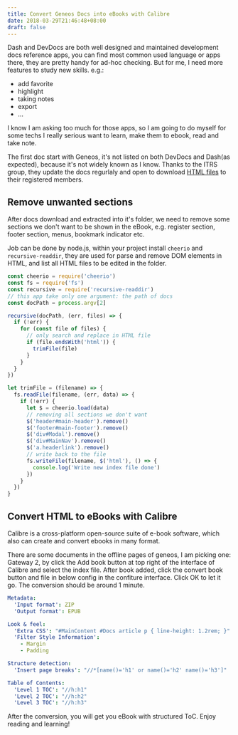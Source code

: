 ```yaml
---
title: Convert Geneos Docs into eBooks with Calibre
date: 2018-03-29T21:46:48+08:00
draft: false
---
```


Dash and DevDocs are both well designed and maintained development docs reference apps, you can find most common used language or apps there, they are pretty handy for ad-hoc checking. But for me, I need more features to study new skills. e.g.:

* add favorite
* highlight
* taking notes
* export
* ...

I know I am asking too much for those apps, so I am going to do myself for some techs I really serious want to learn, make them to ebook, read and take note.

The first doc start with Geneos, it's not listed on both DevDocs and Dash(as expected), because it's not widely known as I know. Thanks to the ITRS group, they update the docs regurlaly and open to download [HTML files](https://resources.itrsgroup.com/downloads/offline-documentation-bundle-geneos) to their registered members.

## Remove unwanted sections

After docs download and extracted into it's folder, we need to remove some sections we don't want to be shown in the eBook, e.g. register section, footer section, menus, bookmark indicator etc.

Job can be done by node.js, within your project install `cheerio` and `recursive-readdir`, they are used for parse and remove DOM elements in HTML, and list all HTML files to be edited in the folder.

```js
const cheerio = require('cheerio')
const fs = require('fs')
const recursive = require('recursive-readdir')
// this app take only one argument: the path of docs
const docPath = process.argv[2]

recursive(docPath, (err, files) => {
  if (!err) {
    for (const file of files) {
      // only search and replace in HTML file
      if (file.endsWith('html')) {
        trimFile(file)
      }
    }
  }
})

let trimFile = (filename) => {
  fs.readFile(filename, (err, data) => {
    if (!err) {
      let $ = cheerio.load(data)
      // removing all sections we don't want
      $('header#main-header').remove()
      $('footer#main-footer').remove()
      $('div#Modal').remove()
      $('div#MainNav').remove()
      $('a.headerlink').remove()
      // write back to the file
      fs.writeFile(filename, $('html'), () => {
        console.log('Write new index file done')
      })
    }
  })
}
```

## Convert HTML to eBooks with Calibre

Calibre is a cross-platform open-source suite of e-book software, which also can create and convert ebooks in many format.

There are some documents in the offline pages of geneos, I am picking one: Gateway 2, by click the Add book button at top right of the interface of Calibre and select the index file. After book added, click the convert book button and file in below config in the confiture interface. Click OK to let it go. The conversion should be around 1 minute.

``` yml
Metadata:
  'Input format': ZIP
  'Output format': EPUB

Look & feel:
  'Extra CSS': "#MainContent #Docs article p { line-height: 1.2rem; }"
  'Filter Style Information':
    - Margin
    - Padding

Structure detection:
  'Insert page breaks': "//*[name()='h1' or name()='h2' name()='h3']"

Table of Contents:
  'Level 1 TOC': "//h:h1"
  'Level 2 TOC': "//h:h2"
  'Level 3 TOC': "//h:h3"
```

After the conversion, you will get you eBook with structured ToC. Enjoy reading and learning!
